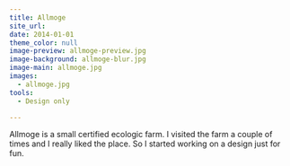 ```yaml
---
title: Allmoge
site_url: 
date: 2014-01-01
theme_color: null
image-preview: allmoge-preview.jpg
image-background: allmoge-blur.jpg
image-main: allmoge.jpg
images:
  - allmoge.jpg
tools:
  - Design only

---
```


Allmoge is a small certified ecologic farm. I visited the farm a couple of times and I really liked the place. So I started working on a design just for fun.

<!--more-->
